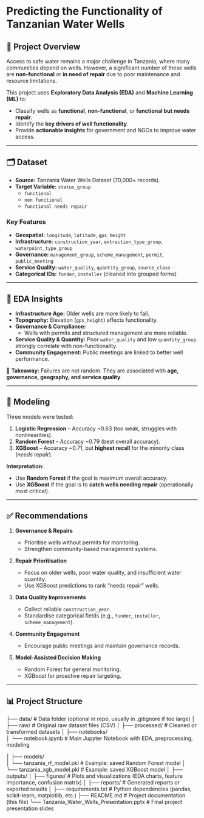 # Predicting the Functionality of Tanzanian Water Wells

## 📌 Project Overview
Access to safe water remains a major challenge in Tanzania, where many communities depend on wells. However, a significant number of these wells are **non-functional** or **in need of repair** due to poor maintenance and resource limitations.  

This project uses **Exploratory Data Analysis (EDA)** and **Machine Learning (ML)** to:
- Classify wells as **functional**, **non-functional**, or **functional but needs repair**.  
- Identify the **key drivers of well functionality**.  
- Provide **actionable insights** for government and NGOs to improve water access.  

---

## 🗂 Dataset
- **Source:** Tanzania Water Wells Dataset (70,000+ records).  
- **Target Variable:** `status_group`  
  - `functional`  
  - `non functional`  
  - `functional needs repair`  

### Key Features
- **Geospatial:** `longitude`, `latitude`, `gps_height`  
- **Infrastructure:** `construction_year`, `extraction_type_group`, `waterpoint_type_group`  
- **Governance:** `management_group`, `scheme_management`, `permit`, `public_meeting`  
- **Service Quality:** `water_quality`, `quantity_group`, `source_class`  
- **Categorical IDs:** `funder`, `installer` (cleaned into grouped forms)  

---

## 🔎 EDA Insights
- **Infrastructure Age:** Older wells are more likely to fail.  
- **Topography:** Elevation (`gps_height`) affects functionality.  
- **Governance & Compliance:**  
  - Wells with permits and structured management are more reliable.  
- **Service Quality & Quantity:** Poor `water_quality` and low `quantity_group` strongly correlate with non-functionality.  
- **Community Engagement:** Public meetings are linked to better well performance.  

📌 **Takeaway:** Failures are not random. They are associated with **age, governance, geography, and service quality**.  

---

## 🤖 Modeling
Three models were tested:  
1. **Logistic Regression** – Accuracy ~0.63 (too weak, struggles with nonlinearities).  
2. **Random Forest** – Accuracy ~0.79 (best overall accuracy).  
3. **XGBoost** – Accuracy ~0.71, but **highest recall** for the minority class (*needs repair*).  

**Interpretation:**  
- Use **Random Forest** if the goal is maximum overall accuracy.  
- Use **XGBoost** if the goal is to **catch wells needing repair** (operationally most critical).  

---

## ✅ Recommendations
1. **Governance & Repairs**
   - Prioritise wells without permits for monitoring.  
   - Strengthen community-based management systems.  

2. **Repair Prioritisation**
   - Focus on older wells, poor water quality, and insufficient water quantity.  
   - Use XGBoost predictions to rank “needs repair” wells.  

3. **Data Quality Improvements**
   - Collect reliable `construction_year`.  
   - Standardise categorical fields (e.g., `funder`, `installer`, `scheme_management`).  

4. **Community Engagement**
   - Encourage public meetings and maintain governance records.  

5. **Model-Assisted Decision Making**
   - Random Forest for general monitoring.  
   - XGBoost for proactive repair targeting.  

---

## 📊 Project Structure
├── data/                         # Data folder (optional in repo, usually in .gitignore if too large)
│   ├── raw/                      # Original raw dataset files (CSV)
│   ├── processed/                # Cleaned or transformed datasets
│
├── notebooks/                    
│   └── notebook.ipynb            # Main Jupyter Notebook with EDA, preprocessing, modeling

│
├── models/                       
│   └── tanzania_rf_model.pkl     # Example: saved Random Forest model
│   └── tanzania_xgb_model.pkl    # Example: saved XGBoost model
│
├── outputs/
│   ├── figures/                  # Plots and visualizations (EDA charts, feature importance, confusion matrix)
│   ├── reports/                  # Generated reports or exported results
│
├── requirements.txt              # Python dependencies (pandas, scikit-learn, matplotlib, etc.)
├── README.md                     # Project documentation (this file)
└── Tanzania_Water_Wells_Presentation.pptx   # Final project presentation slides

